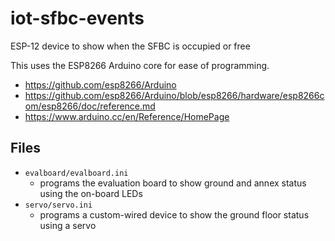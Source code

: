 iot-sfbc-events
===============
ESP-12 device to show when the SFBC is occupied or free

This uses the ESP8266 Arduino core for ease of programming.

* https://github.com/esp8266/Arduino
* https://github.com/esp8266/Arduino/blob/esp8266/hardware/esp8266com/esp8266/doc/reference.md
* https://www.arduino.cc/en/Reference/HomePage


Files
-----

* `evalboard/evalboard.ini`
    * programs the evaluation board to show ground and annex status using the on-board LEDs
* `servo/servo.ini`
    * programs a custom-wired device to show the ground floor status using a servo


